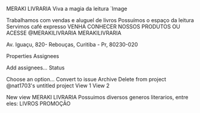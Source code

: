 MERAKI LIVRARIA
Viva a magia da leitura
`Image

Trabalhamos com vendas e aluguel de livros
Possuímos o espaço da leitura
Servimos café expresso
VENHA CONHECER NOSSOS PRODUTOS
OU ACESSE @MERAKILIVRARIA MERAKILIVRARIA

Av. Iguaçu, 820- Rebouças, Curitiba - Pr, 80230-020

Properties
Assignees

Add assignees…
Status

Choose an option…
Convert to issue
Archive
Delete from project
@nat1703's untitled project
View 1
View 2

New view
MERAKI LIVRARIA
Possuimos diversos generos literarios, entre eles:
LIVROS
PROMOÇÃO

